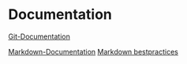 # Documentation 
[Git-Documentation](https://git-scm.com/doc)

[Markdown-Documentation](https://guides.github.com/features/mastering-markdown)
[Markdown bestpractices](https://www.markdownguide.org/basic-syntax/)
